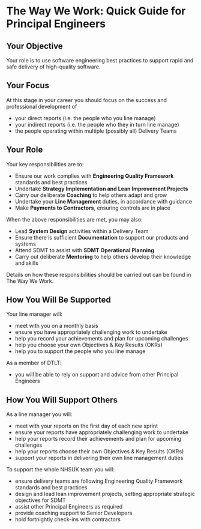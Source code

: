 
# The Way We Work: Quick Guide for Principal Engineers

## Your Objective

Your role is to use software engineering best practices to support rapid and safe delivery of high-quality software.

## Your Focus

At this stage in your career you should focus on the success and professional development of

- your direct reports (i.e. the people who you line manage)
- your indirect reports (i.e. the people who they in turn line manage)
- the people operating within multiple (possibly all) Delivery Teams

## Your Role

Your key responsibilities are to:

- Ensure our work complies with **Engineering Quality Framework** standards and best practices
- Undertake **Strategy Implementation and Lean Improvement Projects**
- Carry our deliberate **Coaching** to help others adapt and grow
- Undertake your **Line Management** duties, in accordance with guidance
- Make **Payments to Contractors**, ensuring controls are in place

When the above responsibilities are met, you may also:

- Lead **System Design** activities within a Delivery Team
- Ensure there is sufficient **Documentation** to support our products and systems
- Attend SDMT to assist with **SDMT Operational Planning**
- Carry out deliberate **Mentoring** to help others develop their knowledge and skills

Details on how these responsibilities should be carried out can be found in The Way We Work.

## How You Will Be Supported

Your line manager will:

- meet with you on a monthly basis
- ensure you have appropriately challenging work to undertake
- help you record your achievements and plan for upcoming challenges
- help you choose your own Objectives & Key Results (OKRs)
- help you to support the people who you line manage

As a member of DTLT:

- you will be able to rely on support and advice from other Principal Engineers

## How You Will Support Others

As a line manager you will:

- meet with your reports on the first day of each new sprint
- ensure your reports have appropriately challenging work to undertake
- help your reports record their achievements and plan for upcoming challenges
- help your reports choose their own Objectives & Key Results (OKRs)
- support your reports in delivering their own line management duties

To support the whole NHSUK team you will:

- ensure delivery teams are following Engineering Quality Framework standards and best practices
- design and lead lean improvement projects, setting appropriate strategic objectives for SDMT
- assist other Principal Engineers as required
- provide coaching support to Senior Developers
- hold fortnightly check-ins with contractors



